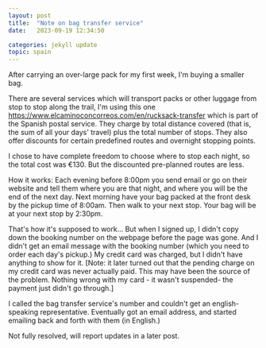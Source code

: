 ```yaml
---
layout: post
title:  "Note on bag transfer service"
date:   2023-09-19 12:34:50

categories: jekyll update
topic: spain
---
```

After carrying an over-large pack for my first week, I'm buying a smaller bag.

There are several services which will transport packs or other luggage from
stop to stop along the
trail, I'm using this one https://www.elcaminoconcorreos.com/en/rucksack-transfer
which is part of the Spanish postal service.  They charge by total distance
covered (that is, the sum of all your days' travel) plus the total number of
stops.  They also offer discounts for certain predefined routes and overnight
stopping points.

I chose to have complete freedom to choose where to stop each night, so the total
cost was &euro;130.  But the discounted pre-planned routes are less.

How it works:  Each evening before 8:00pm you send email or go on their website
and tell them where you are that night, and where you will be the end of the next day.
Next morning have your bag packed at the front desk by the pickup time of 8:00am.
Then walk to your next stop.  Your bag will be at your next stop by 2:30pm.

That's how it's supposed to work...  But when I signed up, I didn't copy down
the booking number on the webpage before the page was gone.  And I didn't
get an email message with the booking number (which you need to order each day's
pickup.)  My credit card was charged, but I didn't have anything to show for it.
[Note: it later turned out that the pending charge on my credit card was
never actually paid. This may have been the source of the problem.  Nothing
wrong with my card - it wasn't suspended- the payment just didn't go through.]

I called the bag transfer service's number and couldn't get an
english-speaking representative.  Eventually got an email address, and started
emailing back and forth with them (in English.)

Not fully resolved, will report updates in a later post.
